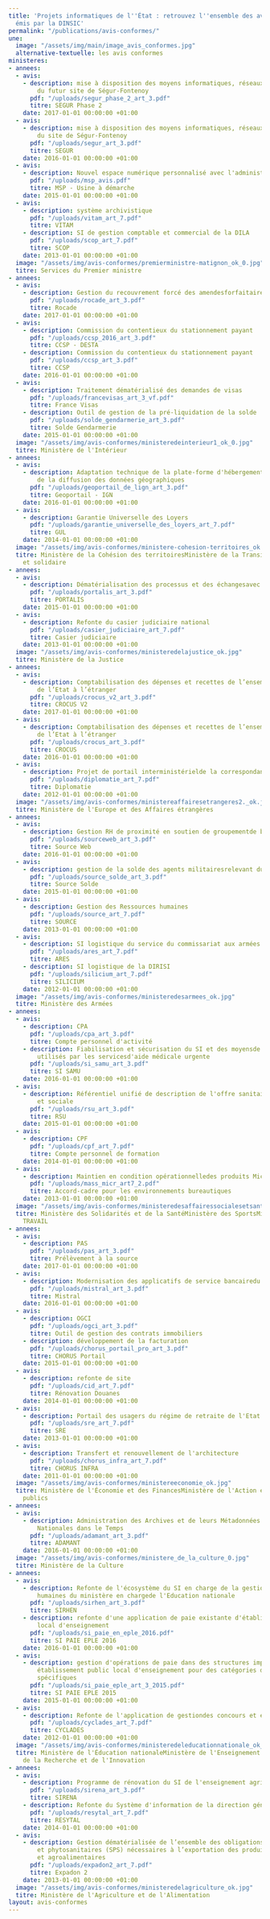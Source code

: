 ```yaml
---
title: 'Projets informatiques de l''État : retrouvez l''ensemble des avis conformes
  émis par la DINSIC'
permalink: "/publications/avis-conformes/"
une:
  image: "/assets/img/main/image_avis_conformes.jpg"
  alternative-textuelle: les avis conformes
ministeres:
- annees:
  - avis:
    - description: mise à disposition des moyens informatiques, réseaux et de télécommunication
        du futur site de Ségur-Fontenoy
      pdf: "/uploads/segur_phase_2_art_3.pdf"
      titre: SEGUR Phase 2
    date: 2017-01-01 00:00:00 +01:00
  - avis:
    - description: mise à disposition des moyens informatiques, réseaux et de télécommunication
        du site de Ségur-Fontenoy
      pdf: "/uploads/segur_art_3.pdf"
      titre: SEGUR
    date: 2016-01-01 00:00:00 +01:00
  - avis:
    - description: Nouvel espace numérique personnalisé avec l'administration
      pdf: "/uploads/msp_avis.pdf"
      titre: MSP - Usine à démarche
    date: 2015-01-01 00:00:00 +01:00
  - avis:
    - description: système archivistique
      pdf: "/uploads/vitam_art_7.pdf"
      titre: VITAM
    - description: SI de gestion comptable et commercial de la DILA
      pdf: "/uploads/scop_art_7.pdf"
      titre: SCOP
    date: 2013-01-01 00:00:00 +01:00
  image: "/assets/img/avis-conformes/premierministre-matignon_ok_0.jpg"
  titre: Services du Premier ministre
- annees:
  - avis:
    - description: Gestion du recouvrement forcé des amendesforfaitaires majorées
      pdf: "/uploads/rocade_art_3.pdf"
      titre: Rocade
    date: 2017-01-01 00:00:00 +01:00
  - avis:
    - description: Commission du contentieux du stationnement payant
      pdf: "/uploads/ccsp_2016_art_3.pdf"
      titre: CCSP - DESTA
    - description: Commission du contentieux du stationnement payant
      pdf: "/uploads/ccsp_art_3.pdf"
      titre: CCSP
    date: 2016-01-01 00:00:00 +01:00
  - avis:
    - description: Traitement dématérialisé des demandes de visas
      pdf: "/uploads/francevisas_art_3_vf.pdf"
      titre: France Visas
    - description: Outil de gestion de la pré-liquidation de la solde
      pdf: "/uploads/solde_gendarmerie_art_3.pdf"
      titre: Solde Gendarmerie
    date: 2015-01-01 00:00:00 +01:00
  image: "/assets/img/avis-conformes/ministeredeinterieur1_ok_0.jpg"
  titre: Ministère de l'Intérieur
- annees:
  - avis:
    - description: Adaptation technique de la plate-forme d'hébergement en charge
        de la diffusion des données géographiques
      pdf: "/uploads/geoportail_de_lign_art_3.pdf"
      titre: Geoportail - IGN
    date: 2016-01-01 00:00:00 +01:00
  - avis:
    - description: Garantie Universelle des Loyers
      pdf: "/uploads/garantie_universelle_des_loyers_art_7.pdf"
      titre: GUL
    date: 2014-01-01 00:00:00 +01:00
  image: "/assets/img/avis-conformes/ministere-cohesion-territoires_ok.jpg"
  titre: Ministère de la Cohésion des territoiresMinistère de la Transition écologique
    et solidaire
- annees:
  - avis:
    - description: Dématérialisation des processus et des échangesavec le justiciable
      pdf: "/uploads/portalis_art_3.pdf"
      titre: PORTALIS
    date: 2015-01-01 00:00:00 +01:00
  - avis:
    - description: Refonte du casier judiciaire national
      pdf: "/uploads/casier_judiciaire_art_7.pdf"
      titre: Casier judiciaire
    date: 2013-01-01 00:00:00 +01:00
  image: "/assets/img/avis-conformes/ministeredelajustice_ok.jpg"
  titre: Ministère de la Justice
- annees:
  - avis:
    - description: Comptabilisation des dépenses et recettes de l’ensembledes services
        de l’Etat à l’étranger
      pdf: "/uploads/crocus_v2_art_3.pdf"
      titre: CROCUS V2
    date: 2017-01-01 00:00:00 +01:00
  - avis:
    - description: Comptabilisation des dépenses et recettes de l’ensembledes services
        de l’Etat à l’étranger
      pdf: "/uploads/crocus_art_3.pdf"
      titre: CROCUS
    date: 2016-01-01 00:00:00 +01:00
  - avis:
    - description: Projet de portail interministérielde la correspondance diplomatique
      pdf: "/uploads/diplomatie_art_7.pdf"
      titre: Diplomatie
    date: 2012-01-01 00:00:00 +01:00
  image: "/assets/img/avis-conformes/ministereaffairesetrangeres2._ok.jpg"
  titre: Ministère de l'Europe et des Affaires étrangères
- annees:
  - avis:
    - description: Gestion RH de proximité en soutien de groupementde base de défense
      pdf: "/uploads/sourceweb_art_3.pdf"
      titre: Source Web
    date: 2016-01-01 00:00:00 +01:00
  - avis:
    - description: gestion de la solde des agents militairesrelevant du ministère
      pdf: "/uploads/source_solde_art_3.pdf"
      titre: Source Solde
    date: 2015-01-01 00:00:00 +01:00
  - avis:
    - description: Gestion des Ressources humaines
      pdf: "/uploads/source_art_7.pdf"
      titre: SOURCE
    date: 2013-01-01 00:00:00 +01:00
  - avis:
    - description: SI logistique du service du commissariat aux armées
      pdf: "/uploads/ares_art_7.pdf"
      titre: ARES
    - description: SI logistique de la DIRISI
      pdf: "/uploads/silicium_art_7.pdf"
      titre: SILICIUM
    date: 2012-01-01 00:00:00 +01:00
  image: "/assets/img/avis-conformes/ministeredesarmees_ok.jpg"
  titre: Ministère des Armées
- annees:
  - avis:
    - description: CPA
      pdf: "/uploads/cpa_art_3.pdf"
      titre: Compte personnel d'activité
    - description: Fiabilisation et sécurisation du SI et des moyensde télécommunications
        utilisés par les servicesd'aide médicale urgente
      pdf: "/uploads/si_samu_art_3.pdf"
      titre: SI SAMU
    date: 2016-01-01 00:00:00 +01:00
  - avis:
    - description: Référentiel unifié de description de l'offre sanitaire, médico-sociale
        et sociale
      pdf: "/uploads/rsu_art_3.pdf"
      titre: RSU
    date: 2015-01-01 00:00:00 +01:00
  - avis:
    - description: CPF
      pdf: "/uploads/cpf_art_7.pdf"
      titre: Compte personnel de formation
    date: 2014-01-01 00:00:00 +01:00
  - avis:
    - description: Maintien en condition opérationnelledes produits Microsoft
      pdf: "/uploads/mass_micr_art7_2.pdf"
      titre: Accord-cadre pour les environnements bureautiques
    date: 2013-01-01 00:00:00 +01:00
  image: "/assets/img/avis-conformes/ministeredesaffairessocialesetsante_ok.jpg"
  titre: Ministère des Solidarités et de la SantéMinistère des SportsMinistère DU
    TRAVAIL
- annees:
  - avis:
    - description: PAS
      pdf: "/uploads/pas_art_3.pdf"
      titre: Prélèvement à la source
    date: 2017-01-01 00:00:00 +01:00
  - avis:
    - description: Modernisation des applicatifs de service bancairedu Trésor Public
      pdf: "/uploads/mistral_art_3.pdf"
      titre: Mistral
    date: 2016-01-01 00:00:00 +01:00
  - avis:
    - description: OGCI
      pdf: "/uploads/ogci_art_3.pdf"
      titre: Outil de gestion des contrats immobiliers
    - description: développement de la facturation
      pdf: "/uploads/chorus_portail_pro_art_3.pdf"
      titre: CHORUS Portail
    date: 2015-01-01 00:00:00 +01:00
  - avis:
    - description: refonte de site
      pdf: "/uploads/cid_art_7.pdf"
      titre: Rénovation Douanes
    date: 2014-01-01 00:00:00 +01:00
  - avis:
    - description: Portail des usagers du régime de retraite de l'Etat
      pdf: "/uploads/sre_art_7.pdf"
      titre: SRE
    date: 2013-01-01 00:00:00 +01:00
  - avis:
    - description: Transfert et renouvellement de l'architecture
      pdf: "/uploads/chorus_infra_art_7.pdf"
      titre: CHORUS INFRA
    date: 2011-01-01 00:00:00 +01:00
  image: "/assets/img/avis-conformes/ministereeconomie_ok.jpg"
  titre: Ministère de l'Économie et des FinancesMinistère de l'Action et des Comptes
    publics
- annees:
  - avis:
    - description: Administration des Archives et de leurs Métadonnées aux Archives
        Nationales dans le Temps
      pdf: "/uploads/adamant_art_3.pdf"
      titre: ADAMANT
    date: 2016-01-01 00:00:00 +01:00
  image: "/assets/img/avis-conformes/ministere_de_la_culture_0.jpg"
  titre: Ministère de la Culture
- annees:
  - avis:
    - description: Refonte de l'écosystème du SI en charge de la gestiondes ressources
        humaines du ministère en chargede l'Education nationale
      pdf: "/uploads/sirhen_art_3.pdf"
      titre: SIRHEN
    - description: refonte d'une application de paie existante d'établissements publics
        local d'enseignement
      pdf: "/uploads/si_paie_en_eple_2016.pdf"
      titre: SI PAIE EPLE 2016
    date: 2016-01-01 00:00:00 +01:00
  - avis:
    - description: gestion d'opérations de paie dans des structures implantées en
        établissement public local d'enseignement pour des catégories de personnels
        spécifiques
      pdf: "/uploads/si_paie_eple_art_3_2015.pdf"
      titre: SI PAIE EPLE 2015
    date: 2015-01-01 00:00:00 +01:00
  - avis:
    - description: Refonte de l'application de gestiondes concours et examens
      pdf: "/uploads/cyclades_art_7.pdf"
      titre: CYCLADES
    date: 2012-01-01 00:00:00 +01:00
  image: "/assets/img/avis-conformes/ministeredeleducationnationale_ok_0.jpg"
  titre: Ministère de l'Éducation nationaleMinistère de l'Enseignement supérieur,
    de la Recherche et de l'Innovation
- annees:
  - avis:
    - description: Programme de rénovation du SI de l'enseignement agricole
      pdf: "/uploads/sirena_art_3.pdf"
      titre: SIRENA
    - description: Refonte du Système d'information de la direction générale de l'alimentation
      pdf: "/uploads/resytal_art_7.pdf"
      titre: RESYTAL
    date: 2014-01-01 00:00:00 +01:00
  - avis:
    - description: Gestion dématérialisée de l’ensemble des obligations sanitaires
        et phytosanitaires (SPS) nécessaires à l’exportation des produits agricoles
        et agroalimentaires
      pdf: "/uploads/expadon2_art_7.pdf"
      titre: Expadon 2
    date: 2013-01-01 00:00:00 +01:00
  image: "/assets/img/avis-conformes/ministeredelagriculture_ok.jpg"
  titre: Ministère de l'Agriculture et de l'Alimentation
layout: avis-conformes
---
```



